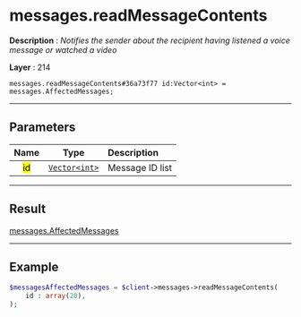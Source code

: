 # messages.readMessageContents

**Description** : *Notifies the sender about the recipient having listened a voice message or watched a video*

**Layer** : 214

```tl
messages.readMessageContents#36a73f77 id:Vector<int> = messages.AffectedMessages;
```

---

## Parameters

| Name | Type | Description |
| :---: | :---: | :--- |
| <mark>id</mark> | [`Vector<int>`](type/int) | Message ID list |

---

## Result

[messages.AffectedMessages](type/messages.AffectedMessages)

---

## Example

```php
$messagesAffectedMessages = $client->messages->readMessageContents(
	id : array(20),
);
```